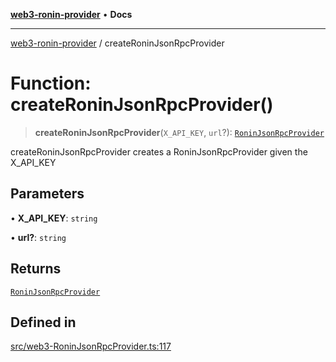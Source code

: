 [**web3-ronin-provider**](../README.md) • **Docs**

***

[web3-ronin-provider](../globals.md) / createRoninJsonRpcProvider

# Function: createRoninJsonRpcProvider()

> **createRoninJsonRpcProvider**(`X_API_KEY`, `url`?): [`RoninJsonRpcProvider`](../classes/RoninJsonRpcProvider.md)

createRoninJsonRpcProvider creates a RoninJsonRpcProvider given the X_API_KEY

## Parameters

• **X\_API\_KEY**: `string`

• **url?**: `string`

## Returns

[`RoninJsonRpcProvider`](../classes/RoninJsonRpcProvider.md)

## Defined in

[src/web3-RoninJsonRpcProvider.ts:117](https://github.com/chuacw/web3-ronin-provider/blob/3fc214e27766815592deb24c85c0a23477593bed/src/web3-RoninJsonRpcProvider.ts#L117)
